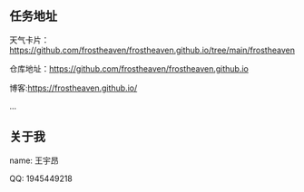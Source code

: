 ## 任务地址

天气卡片：https://github.com/frostheaven/frostheaven.github.io/tree/main/frostheaven

仓库地址：https://github.com/frostheaven/frostheaven.github.io

博客:https://frostheaven.github.io/

...



## 关于我

name: 王宇昂

QQ: 1945449218